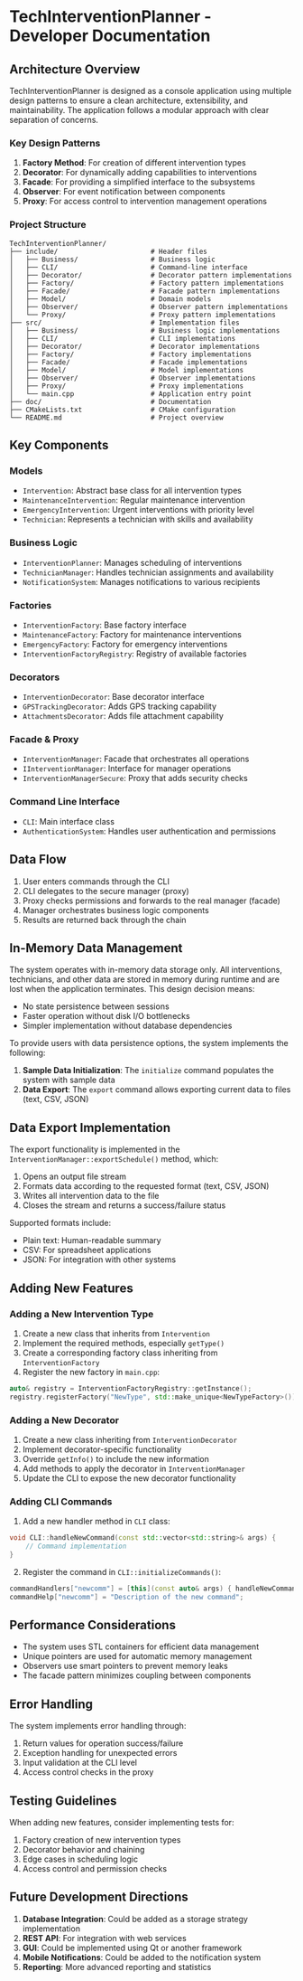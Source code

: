 # TechInterventionPlanner - Developer Documentation

## Architecture Overview

TechInterventionPlanner is designed as a console application using multiple design patterns to ensure a clean architecture, extensibility, and maintainability. The application follows a modular approach with clear separation of concerns.

### Key Design Patterns

1. **Factory Method**: For creation of different intervention types
2. **Decorator**: For dynamically adding capabilities to interventions
3. **Facade**: For providing a simplified interface to the subsystems
4. **Observer**: For event notification between components
5. **Proxy**: For access control to intervention management operations

### Project Structure

```
TechInterventionPlanner/
├── include/                       # Header files
│   ├── Business/                  # Business logic
│   ├── CLI/                       # Command-line interface
│   ├── Decorator/                 # Decorator pattern implementations
│   ├── Factory/                   # Factory pattern implementations
│   ├── Facade/                    # Facade pattern implementations
│   ├── Model/                     # Domain models
│   ├── Observer/                  # Observer pattern implementations
│   └── Proxy/                     # Proxy pattern implementations
├── src/                           # Implementation files
│   ├── Business/                  # Business logic implementations
│   ├── CLI/                       # CLI implementations
│   ├── Decorator/                 # Decorator implementations
│   ├── Factory/                   # Factory implementations
│   ├── Facade/                    # Facade implementations
│   ├── Model/                     # Model implementations
│   ├── Observer/                  # Observer implementations
│   ├── Proxy/                     # Proxy implementations
│   └── main.cpp                   # Application entry point
├── doc/                           # Documentation
├── CMakeLists.txt                 # CMake configuration
└── README.md                      # Project overview
```

## Key Components

### Models

- `Intervention`: Abstract base class for all intervention types
- `MaintenanceIntervention`: Regular maintenance intervention
- `EmergencyIntervention`: Urgent interventions with priority level
- `Technician`: Represents a technician with skills and availability

### Business Logic

- `InterventionPlanner`: Manages scheduling of interventions
- `TechnicianManager`: Handles technician assignments and availability
- `NotificationSystem`: Manages notifications to various recipients

### Factories

- `InterventionFactory`: Base factory interface
- `MaintenanceFactory`: Factory for maintenance interventions
- `EmergencyFactory`: Factory for emergency interventions
- `InterventionFactoryRegistry`: Registry of available factories

### Decorators

- `InterventionDecorator`: Base decorator interface
- `GPSTrackingDecorator`: Adds GPS tracking capability
- `AttachmentsDecorator`: Adds file attachment capability

### Facade & Proxy

- `InterventionManager`: Facade that orchestrates all operations
- `IInterventionManager`: Interface for manager operations
- `InterventionManagerSecure`: Proxy that adds security checks

### Command Line Interface

- `CLI`: Main interface class
- `AuthenticationSystem`: Handles user authentication and permissions

## Data Flow

1. User enters commands through the CLI
2. CLI delegates to the secure manager (proxy)
3. Proxy checks permissions and forwards to the real manager (facade)
4. Manager orchestrates business logic components
5. Results are returned back through the chain

## In-Memory Data Management

The system operates with in-memory data storage only. All interventions, technicians, and other data are stored in memory during runtime and are lost when the application terminates. This design decision means:

- No state persistence between sessions
- Faster operation without disk I/O bottlenecks
- Simpler implementation without database dependencies

To provide users with data persistence options, the system implements the following:

1. **Sample Data Initialization**: The `initialize` command populates the system with sample data
2. **Data Export**: The `export` command allows exporting current data to files (text, CSV, JSON)

## Data Export Implementation

The export functionality is implemented in the `InterventionManager::exportSchedule()` method, which:

1. Opens an output file stream
2. Formats data according to the requested format (text, CSV, JSON)
3. Writes all intervention data to the file
4. Closes the stream and returns a success/failure status

Supported formats include:
- Plain text: Human-readable summary
- CSV: For spreadsheet applications
- JSON: For integration with other systems

## Adding New Features

### Adding a New Intervention Type

1. Create a new class that inherits from `Intervention`
2. Implement the required methods, especially `getType()`
3. Create a corresponding factory class inheriting from `InterventionFactory`
4. Register the new factory in `main.cpp`:

```cpp
auto& registry = InterventionFactoryRegistry::getInstance();
registry.registerFactory("NewType", std::make_unique<NewTypeFactory>());
```

### Adding a New Decorator

1. Create a new class inheriting from `InterventionDecorator`
2. Implement decorator-specific functionality
3. Override `getInfo()` to include the new information
4. Add methods to apply the decorator in `InterventionManager`
5. Update the CLI to expose the new decorator functionality

### Adding CLI Commands

1. Add a new handler method in `CLI` class:

```cpp
void CLI::handleNewCommand(const std::vector<std::string>& args) {
    // Command implementation
}
```

2. Register the command in `CLI::initializeCommands()`:

```cpp
commandHandlers["newcomm"] = [this](const auto& args) { handleNewCommand(args); };
commandHelp["newcomm"] = "Description of the new command";
```

## Performance Considerations

- The system uses STL containers for efficient data management
- Unique pointers are used for automatic memory management
- Observers use smart pointers to prevent memory leaks
- The facade pattern minimizes coupling between components

## Error Handling

The system implements error handling through:

1. Return values for operation success/failure
2. Exception handling for unexpected errors
3. Input validation at the CLI level
4. Access control checks in the proxy

## Testing Guidelines

When adding new features, consider implementing tests for:

1. Factory creation of new intervention types
2. Decorator behavior and chaining
3. Edge cases in scheduling logic
4. Access control and permission checks

## Future Development Directions

1. **Database Integration**: Could be added as a storage strategy implementation
2. **REST API**: For integration with web services
3. **GUI**: Could be implemented using Qt or another framework
4. **Mobile Notifications**: Could be added to the notification system
5. **Reporting**: More advanced reporting and statistics